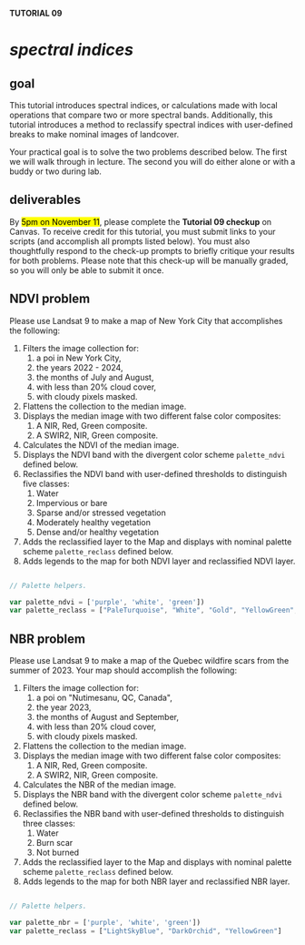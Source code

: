 __TUTORIAL 09__  

# __*spectral indices*__ 

## __goal__  

This tutorial introduces spectral indices, or calculations made with local operations that compare two or more spectral bands. Additionally, this tutorial introduces a method to reclassify spectral indices with user-defined breaks to make nominal images of landcover.    

Your practical goal is to solve the two problems described below. The first we will walk through in lecture. The second you will do either alone or with a buddy or two during lab.  

## __deliverables__  

By <mark>5pm on November 11</mark>, please complete the __Tutorial 09 checkup__ on Canvas. To receive credit for this tutorial, you must submit links to your scripts (and accomplish all prompts listed below). You must also thoughtfully respond to the check-up prompts to briefly critique your results for both problems. Please note that this check-up will be manually graded, so you will only be able to submit it once.  

## __NDVI problem__  

Please use Landsat 9 to make a map of New York City that accomplishes the following: 

1. Filters the image collection for:
    1. a poi in New York City,
    2. the years 2022 - 2024,
    3. the months of July and August,
    4. with less than 20% cloud cover,
    5. with cloudy pixels masked.
2. Flattens the collection to the median image. 
3. Displays the median image with two different false color composites:
    1. A NIR, Red, Green composite.
    2. A SWIR2, NIR, Green composite.  
4. Calculates the NDVI of the median image. 
5. Displays the NDVI band with the divergent color scheme ```palette_ndvi``` defined below.
6. Reclassifies the NDVI band with user-defined thresholds to distinguish five classes:  
    1. Water
    2. Impervious or bare
    3. Sparse and/or stressed vegetation
    4. Moderately healthy vegetation  
    5. Dense and/or healthy vegetation  
7. Adds the reclassified layer to the Map and displays with nominal palette scheme ```palette_reclass``` defined below.
8. Adds legends to the map for both NDVI layer and reclassified NDVI layer.  

```js

// Palette helpers. 

var palette_ndvi = ['purple', 'white', 'green'])
var palette_reclass = ["PaleTurquoise", "White", "Gold", "YellowGreen", "OliveDrab"]
```

## __NBR problem__  

Please use Landsat 9 to make a map of the Quebec wildfire scars from the summer of 2023. Your map should accomplish the following:

1. Filters the image collection for:
    1. a poi on "Nutimesanu, QC, Canada",
    2. the year 2023,
    3. the months of August and September,
    4. with less than 20% cloud cover,
    5. with cloudy pixels masked.
2. Flattens the collection to the median image. 
3. Displays the median image with two different false color composites:
    1. A NIR, Red, Green composite.
    2. A SWIR2, NIR, Green composite.  
4. Calculates the NBR of the median image. 
5. Displays the NBR band with the divergent color scheme ```palette_ndvi``` defined below.
6. Reclassifies the NBR band with user-defined thresholds to distinguish three classes:  
    1. Water
    2. Burn scar
    3. Not burned 
7. Adds the reclassified layer to the Map and displays with nominal palette scheme ```palette_reclass``` defined below.
8. Adds legends to the map for both NBR layer and reclassified NBR layer.  

```js

// Palette helpers. 

var palette_nbr = ['purple', 'white', 'green'])
var palette_reclass = ["LightSkyBlue", "DarkOrchid", "YellowGreen"]
```